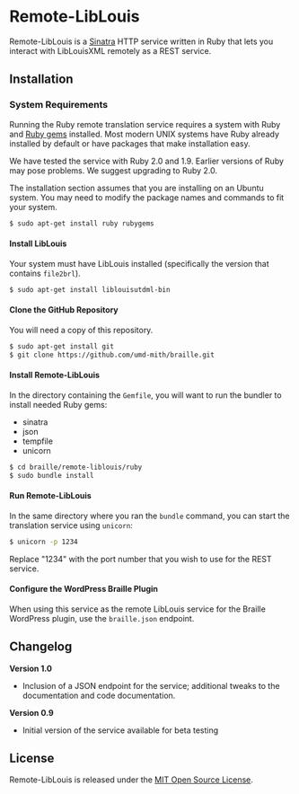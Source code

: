 # Remote-LibLouis

Remote-LibLouis is a [Sinatra](http://www.sinatrarb.com/) HTTP service
written in Ruby that lets you interact with LibLouisXML remotely as a REST
service.

## Installation

### System Requirements

Running the Ruby remote translation service requires a system with Ruby and
[Ruby gems](http://rubygems.org/) installed. Most modern UNIX systems have
Ruby already installed by default or have packages that make installation
easy.

We have tested the service with Ruby 2.0 and 1.9. Earlier versions of Ruby
may pose problems. We suggest upgrading to Ruby 2.0.

The installation section assumes that you are installing on an Ubuntu system.
You may need to modify the package names and commands to fit your system.

```bash
$ sudo apt-get install ruby rubygems
```

#### Install LibLouis

Your system must have LibLouis installed (specifically the version that
contains `file2brl`).

```bash
$ sudo apt-get install liblouisutdml-bin
```

#### Clone the GitHub Repository

You will need a copy of this repository.

```bash
$ sudo apt-get install git
$ git clone https://github.com/umd-mith/braille.git
```

#### Install Remote-LibLouis

In the directory containing the `Gemfile`, you will want to run the bundler
to install needed Ruby gems:

* sinatra
* json
* tempfile
* unicorn

```bash
$ cd braille/remote-liblouis/ruby
$ sudo bundle install
```

#### Run Remote-LibLouis 

In the same directory where you ran the `bundle` command, you can start the
translation service using `unicorn`:

```bash
$ unicorn -p 1234
```

Replace "1234" with the port number that you wish to use for the REST
service.

#### Configure the WordPress Braille Plugin

When using this service as the remote LibLouis service for the Braille
WordPress plugin, use the `braille.json` endpoint.

## Changelog

**Version 1.0**

- Inclusion of a JSON endpoint for the service; additional tweaks to the
  documentation and code documentation.

**Version 0.9**

- Initial version of the service available for beta testing

## License

Remote-LibLouis is released under the
[MIT Open Source License](http://opensource.org/licenses/MIT).